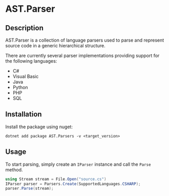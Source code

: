 # AST.Parser

## Description

AST.Parser is a collection of language parsers used to parse and represent source code in a generic hierarchical structure.

There are currently several parser implementations providing support for the following languages:

- C#
- Visual Basic
- Java
- Python
- PHP
- SQL

## Installation

Install the package using nuget:

`dotnet add package AST.Parsers -v <target_version>`

## Usage

To start parsing, simply create an `IParser` instance and call the `Parse` method.

```csharp
using Stream stream = File.Open("source.cs")
IParser parser = Parsers.Create(SupportedLanguages.CSHARP);
parser.Parse(stream);
``````